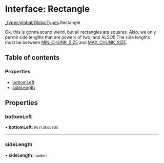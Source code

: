 # Interface: Rectangle

[\_types/global/GlobalTypes](../modules/types_global_GlobalTypes.md).Rectangle

Ok, this is gonna sound weird, but all rectangles are squares. Also, we only permit side lengths
that are powers of two, and ALSO!! The side lengths must be between [MIN_CHUNK_SIZE](../modules/Frontend_Utils_constants.md#min_chunk_size) and
[MAX_CHUNK_SIZE](../modules/Frontend_Utils_constants.md#max_chunk_size).

## Table of contents

### Properties

- [bottomLeft](types_global_GlobalTypes.Rectangle.md#bottomleft)
- [sideLength](types_global_GlobalTypes.Rectangle.md#sidelength)

## Properties

### bottomLeft

• **bottomLeft**: `WorldCoords`

---

### sideLength

• **sideLength**: `number`
